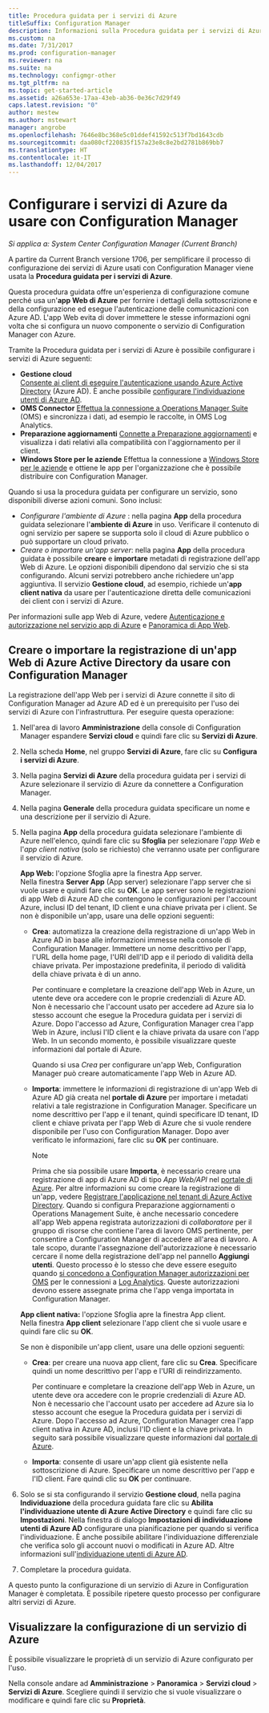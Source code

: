 ```yaml
---
title: Procedura guidata per i servizi di Azure
titleSuffix: Configuration Manager
description: Informazioni sulla Procedura guidata per i servizi di Azure per System Center Configuration Manager.
ms.custom: na
ms.date: 7/31/2017
ms.prod: configuration-manager
ms.reviewer: na
ms.suite: na
ms.technology: configmgr-other
ms.tgt_pltfrm: na
ms.topic: get-started-article
ms.assetid: a26a653e-17aa-43eb-ab36-0e36c7d29f49
caps.latest.revision: "0"
author: mestew
ms.author: mstewart
manager: angrobe
ms.openlocfilehash: 7646e8bc368e5c01ddef41592c513f7bd1643cdb
ms.sourcegitcommit: daa080cf220835f157a23e8c8e2bd2781b869bb7
ms.translationtype: HT
ms.contentlocale: it-IT
ms.lasthandoff: 12/04/2017
---
```

# <a name="configure-azure-services-for-use-with-configuration-manager"></a>Configurare i servizi di Azure da usare con Configuration Manager

*Si applica a: System Center Configuration Manager (Current Branch)*

A partire da Current Branch versione 1706, per semplificare il processo di configurazione dei servizi di Azure usati con Configuration Manager viene usata la **Procedura guidata per i servizi di Azure**.

Questa procedura guidata offre un'esperienza di configurazione comune perché usa un'**app Web di Azure** per fornire i dettagli della sottoscrizione e della configurazione ed esegue l'autenticazione delle comunicazioni con Azure AD. L'app Web evita di dover immettere le stesse informazioni ogni volta che si configura un nuovo componente o servizio di Configuration Manager con Azure.

Tramite la Procedura guidata per i servizi di Azure è possibile configurare i servizi di Azure seguenti:
-   **Gestione cloud**   
    [Consente ai client di eseguire l'autenticazione usando Azure Active Directory](/sccm/core/clients/deploy/deploy-clients-cmg-azure) (Azure AD). È anche possibile [configurare l'individuazione utenti di Azure AD](/sccm/core/servers/deploy/configure/configure-discovery-methods#azureaadisc).
-   **OMS Connector**
    [Effettua la connessione a Operations Manager Suite](/sccm/core/clients/manage/sync-data-microsoft-operations-management-suite) (OMS) e sincronizza i dati, ad esempio le raccolte, in OMS Log Analytics.
-   **Preparazione aggiornamenti**
    [Connette a Preparazione aggiornamenti](/sccm/core/clients/manage/upgrade/upgrade-analytics) e visualizza i dati relativi alla compatibilità con l'aggiornamento per il client.
-   **Windows Store per le aziende** Effettua la connessione a [Windows Store per le aziende](/sccm/apps/deploy-use/manage-apps-from-the-windows-store-for-business) e ottiene le app per l'organizzazione che è possibile distribuire con Configuration Manager.

Quando si usa la procedura guidata per configurare un servizio, sono disponibili diverse azioni comuni.
Sono inclusi:
-   *Configurare l'ambiente di Azure* : nella pagina **App** della procedura guidata selezionare l'**ambiente di Azure** in uso. Verificare il contenuto di ogni servizio per sapere se supporta solo il cloud di Azure pubblico o può supportare un cloud privato.
-   *Creare o importare un'app server*: nella pagina **App** della procedura guidata è possibile **creare** e **importare** metadati di registrazione dell'app Web di Azure. Le opzioni disponibili dipendono dal servizio che si sta configurando. Alcuni servizi potrebbero anche richiedere un'app aggiuntiva. Il servizio **Gestione cloud**, ad esempio, richiede un'**app client nativa** da usare per l'autenticazione diretta delle comunicazioni dei client con i servizi di Azure.


Per informazioni sulle app Web di Azure, vedere [Autenticazione e autorizzazione nel servizio app di Azure](/azure/app-service/app-service-authentication-overview) e [Panoramica di App Web](/azure/app-service-web/app-service-web-overview).


## <a name="webapp"></a>Creare o importare la registrazione di un'app Web di Azure Active Directory da usare con Configuration Manager

La registrazione dell'app Web per i servizi di Azure connette il sito di Configuration Manager ad Azure AD ed è un prerequisito per l'uso dei servizi di Azure con l'infrastruttura. Per eseguire questa operazione:

1.  Nell'area di lavoro **Amministrazione** della console di Configuration Manager espandere **Servizi cloud** e quindi fare clic su **Servizi di Azure**.
2.  Nella scheda **Home**, nel gruppo **Servizi di Azure**, fare clic su **Configura i servizi di Azure**.
3.  Nella pagina **Servizi di Azure** della procedura guidata per i servizi di Azure selezionare il servizio di Azure da connettere a Configuration Manager.
4.  Nella pagina **Generale** della procedura guidata specificare un nome e una descrizione per il servizio di Azure.
5.  Nella pagina **App** della procedura guidata selezionare l'ambiente di Azure nell'elenco, quindi fare clic su **Sfoglia** per selezionare l'*app Web* e l'*app client nativa* (solo se richiesto) che verranno usate per configurare il servizio di Azure.

    **App Web:** l'opzione Sfoglia apre la finestra App server.    
      Nella finestra **Server App** (App server) selezionare l'app server che si vuole usare e quindi fare clic su **OK**. Le app server sono le registrazioni di app Web di Azure AD che contengono le configurazioni per l'account Azure, inclusi ID del tenant, ID client e una chiave privata per i client.
    Se non è disponibile un'app, usare una delle opzioni seguenti:

    - **Crea**: automatizza la creazione della registrazione di un'app Web in Azure AD in base alle informazioni immesse nella console di Configuration Manager. Immettere un nome descrittivo per l'app, l'URL della home page, l'URI dell'ID app e il periodo di validità della chiave privata. Per impostazione predefinita, il periodo di validità della chiave privata è di un anno.
        
        Per continuare e completare la creazione dell'app Web in Azure, un utente deve ora accedere con le proprie credenziali di Azure AD. Non è necessario che l'account usato per accedere ad Azure sia lo stesso account che esegue la Procedura guidata per i servizi di Azure. Dopo l'accesso ad Azure, Configuration Manager crea l'app Web in Azure, inclusi l'ID client e la chiave privata da usare con l'app Web. In un secondo momento, è possibile visualizzare queste informazioni dal portale di Azure.

        Quando si usa *Crea* per configurare un'app Web, Configuration Manager può creare automaticamente l'app Web in Azure AD.
    
    - **Importa**: immettere le informazioni di registrazione di un'app Web di Azure AD già creata nel **portale di Azure** per importare i metadati relativi a tale registrazione in Configuration Manager. Specificare un nome descrittivo per l'app e il tenant, quindi specificare ID tenant, ID client e chiave privata per l'app Web di Azure che si vuole rendere disponibile per l'uso con Configuration Manager. Dopo aver verificato le informazioni, fare clic su **OK** per continuare.
        > [!NOTE]
        > Prima che sia possibile usare **Importa**, è necessario creare una registrazione di app di Azure AD di tipo *App Web/API* nel [portale di Azure](https://portal.azure.com). Per altre informazioni su come creare la registrazione di un'app, vedere [Registrare l'applicazione nel tenant di Azure Active Directory](/azure/active-directory/active-directory-app-registration). Quando si configura Preparazione aggiornamenti o Operations Management Suite, è anche necessario concedere all'app Web appena registrata autorizzazioni di *collaboratore* per il gruppo di risorse che contiene l'area di lavoro OMS pertinente, per consentire a Configuration Manager di accedere all'area di lavoro. A tale scopo, durante l'assegnazione dell'autorizzazione è necessario cercare il nome della registrazione dell'app nel pannello **Aggiungi utenti**. Questo processo è lo stesso che deve essere eseguito quando [si concedono a Configuration Manager autorizzazioni per OMS](https://docs.microsoft.com/azure/log-analytics/log-analytics-sccm#provide-configuration-manager-with-permissions-to-oms) per le connessioni a [Log Analytics](https://docs.microsoft.com/azure/log-analytics/log-analytics-sccm). Queste autorizzazioni devono essere assegnate prima che l'app venga importata in Configuration Manager.


    **App client nativa:** l'opzione Sfoglia apre la finestra App client.  
     Nella finestra **App client** selezionare l'app client che si vuole usare e quindi fare clic su **OK**.

     Se non è disponibile un'app client, usare una delle opzioni seguenti:
     - **Crea**: per creare una nuova app client, fare clic su **Crea**. Specificare quindi un nome descrittivo per l'app e l'URI di reindirizzamento.

         Per continuare e completare la creazione dell'app Web in Azure, un utente deve ora accedere con le proprie credenziali di Azure AD. Non è necessario che l'account usato per accedere ad Azure sia lo stesso account che esegue la Procedura guidata per i servizi di Azure. Dopo l'accesso ad Azure, Configuration Manager crea l'app client nativa in Azure AD, inclusi l'ID client e la chiave privata. In seguito sarà possibile visualizzare queste informazioni dal [portale di Azure](https://portal.azure.com). 

     - **Importa**: consente di usare un'app client già esistente nella sottoscrizione di Azure. Specificare un nome descrittivo per l'app e l'ID client. Fare quindi clic su **OK** per continuare.

  <!--  MOVE THIS AND STEP 6 TO configure Azure AD User Discover  content
       [!TIP]  
     When you use Import, the account you use to run the wizard must have the *Read directory data* application permission in the Azure portal. This is required to set the correct permissions for the App. When you use Create, Configuration Manager creates the app with the correct permissions. However, you still must give consent to the application in the Azure portal.   -->


6.  Solo se si sta configurando il servizio **Gestione cloud**, nella pagina **Individuazione** della procedura guidata fare clic su **Abilita l'individuazione utente di Azure Active Directory** e quindi fare clic su **Impostazioni**.
Nella finestra di dialogo **Impostazioni di individuazione utenti di Azure AD** configurare una pianificazione per quando si verifica l'individuazione. È anche possibile abilitare l'individuazione differenziale che verifica solo gli account nuovi o modificati in Azure AD. Altre informazioni sull'[individuazione utenti di Azure AD](/sccm/core/servers/deploy/configure/about-discovery-methods#azureaddisc).

7.  Completare la procedura guidata.

A questo punto la configurazione di un servizio di Azure in Configuration Manager è completata. È possibile ripetere questo processo per configurare altri servizi di Azure.

## <a name="view-the-configuration-of-an-azure-service"></a>Visualizzare la configurazione di un servizio di Azure
È possibile visualizzare le proprietà di un servizio di Azure configurato per l'uso.

Nella console andare ad **Amministrazione** > **Panoramica** > **Servizi cloud** > **Servizi di Azure**. Scegliere quindi il servizio che si vuole visualizzare o modificare e quindi fare clic su **Proprietà**.
